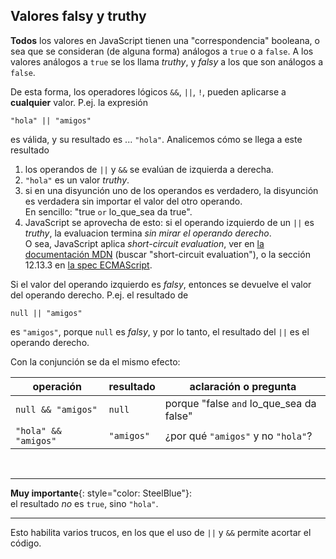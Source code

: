 ## Valores falsy y truthy

**Todos** los valores en JavaScript tienen una "correspondencia" booleana, o sea que se consideran (de alguna forma) análogos a `true` o a `false`. A los valores análogos a `true` se los llama _truthy_, y _falsy_ a los que son análogos a `false`.

De esta forma, los operadores lógicos `&&`, `||`, `!`, pueden aplicarse a **cualquier** valor. P.ej. la expresión

```
"hola" || "amigos"
```

es válida, y su resultado es ... `"hola"`. Analicemos cómo se llega a este resultado

1. los operandos de `||` y `&&` se evalúan de izquierda a derecha.
1. `"hola"` es un valor _truthy_.
1. si en una disyunción uno de los operandos es verdadero, la disyunción es verdadera sin importar el valor del otro operando. <br/> En sencillo: "true `or` lo_que_sea da true".
1. JavaScript se aprovecha de esto: si el operando izquierdo de un `||` es _truthy_, la evaluacion termina _sin mirar el operando derecho_. <br/> O sea, JavaScript aplica _short-circuit evaluation_, ver en [la documentación MDN](https://developer.mozilla.org/en-US/docs/Web/JavaScript/Reference/Operators/Logical_Operators) (buscar "short-circuit evaluation"), o la sección 12.13.3 en [la spec ECMAScript](https://www.ecma-international.org/ecma-262/10.0/index.html).

Si el valor del operando izquierdo es _falsy_, entonces se devuelve el valor del operando derecho. P.ej. el resultado de 

```
null || "amigos"
```
es `"amigos"`, porque `null` es _falsy_, y por lo tanto, el resultado del `||` es el operando derecho.


Con la conjunción se da el mismo efecto:

| operación | resultado | aclaración o pregunta |
| --- | --- | --- |
| `null && "amigos"` | `null` | porque "false `and` lo_que_sea da false" | 
| `"hola" && "amigos"` | `"amigos"` | ¿por qué `"amigos"` y no `"hola"`? |

<br/>

------
**Muy importante**{: style="color: SteelBlue"}:  
el resultado _no_ es `true`, sino `"hola"`.

------
Esto habilita varios trucos, en los que el uso de `||` y `&&` permite acortar el código.







